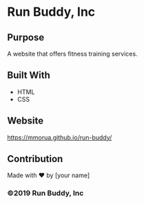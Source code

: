 # Run Buddy, Inc

## Purpose
A website that offers fitness training services. 

## Built With
* HTML
* CSS

## Website
https://mmorua.github.io/run-buddy/

## Contribution
Made with ❤️ by [your name]

### ©️2019 Run Buddy, Inc 
